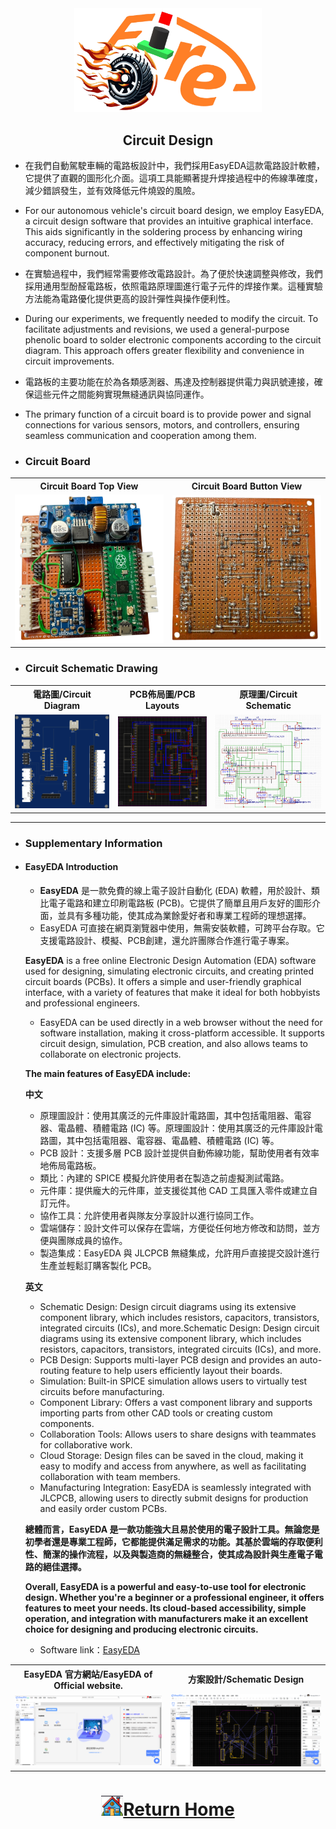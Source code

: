 <div align="center"><img src="../../other/img/logo.png" width="300" alt=" logo"></div>

 ## <div align="center"> Circuit Design </div>
  - 在我們自動駕駛車輛的電路板設計中，我們採用EasyEDA這款電路設計軟體，它提供了直觀的圖形化介面。這項工具能顯著提升焊接過程中的佈線準確度，減少錯誤發生，並有效降低元件燒毀的風險。
  - For our autonomous vehicle's circuit board design, we employ EasyEDA, a circuit design software that provides an intuitive graphical interface. This aids significantly in the soldering process by enhancing wiring accuracy, reducing errors, and effectively mitigating the risk of component burnout.
  - 在實驗過程中，我們經常需要修改電路設計。為了便於快速調整與修改，我們採用通用型酚醛電路板，依照電路原理圖進行電子元件的焊接作業。這種實驗方法能為電路優化提供更高的設計彈性與操作便利性。
  - During our experiments, we frequently needed to modify the circuit. To facilitate adjustments and revisions, we used a general-purpose phenolic board to solder electronic components according to the circuit diagram. This approach offers greater flexibility and convenience in circuit improvements.
  - 電路板的主要功能在於為各類感測器、馬達及控制器提供電力與訊號連接，確保這些元件之間能夠實現無縫通訊與協同運作。
  - The primary function of a circuit board is to provide power and signal connections for various sensors, motors, and controllers, ensuring seamless communication and cooperation among them.

 - ### Circuit Board
<div align="center">
<table>
  <tr align="center">
      <th> Circuit Board Top View</th><th>Circuit Board Button View</th>
  </tr>
  <tr align="center">
     <td> <img src="../Circuit_Design/img/circuitboardup.png" width="300" alt="circuit_up"> </td><td><img src="../Circuit_Design/img/circuitboardback.png" width="300"   alt="circuit_lower.jpg"></td>
  </tr>
</table>
</div>

- ### Circuit Schematic Drawing
<div align="center">
<table>
  <tr align="center">
      <th>電路圖/Circuit Diagram</th><th>PCB佈局圖/PCB Layouts</th><th>原理圖/Circuit Schematic</th>
  </tr>
  <tr align="center">
     <td><img src="./img/Circuit Diagram.png"  width="300"  alt="Circuit Diagram"></td>
     <td><img src="./img/PCB.png" width="295" alt="PCB Layouts"></td>
     <td><img src="./img/Circuit Schematic.png" width="335" alt="Circuit Schematic"></td>
  </tr>
</table>
</div>

 ***
- ### Supplementary Information
 
 - #### EasyEDA Introduction
    - __EasyEDA__ 是一款免費的線上電子設計自動化 (EDA) 軟體，用於設計、類比電子電路和建立印刷電路板 (PCB)。它提供了簡單且用戶友好的圖形介面，並具有多種功能，使其成為業餘愛好者和專業工程師的理想選擇。
    - EasyEDA 可直接在網頁瀏覽器中使用，無需安裝軟體，可跨平台存取。它支援電路設計、模擬、PCB創建，還允許團隊合作進行電子專案。

    __EasyEDA__ is a free online Electronic Design Automation (EDA) software used for designing, simulating electronic circuits, and creating printed circuit boards (PCBs). It offers a simple and user-friendly graphical interface, with a variety of features that make it ideal for both hobbyists and professional engineers.
    - EasyEDA can be used directly in a web browser without the need for software installation, making it cross-platform accessible. It supports circuit design, simulation, PCB creation, and also allows teams to collaborate on electronic projects.

    __The main features of EasyEDA include:__

    __中文__ 
    - 原理圖設計：使用其廣泛的元件庫設計電路圖，其中包括電阻器、電容器、電晶體、積體電路 (IC) 等。原理圖設計：使用其廣泛的元件庫設計電路圖，其中包括電阻器、電容器、電晶體、積體電路 (IC) 等。
    - PCB 設計：支援多層 PCB 設計並提供自動佈線功能，幫助使用者有效率地佈局電路板。
    - 類比：內建的 SPICE 模擬允許使用者在製造之前虛擬測試電路。
    - 元件庫：提供龐大的元件庫，並支援從其他 CAD 工具匯入零件或建立自訂元件。
    - 協作工具：允許使用者與隊友分享設計以進行協同工作。
    - 雲端儲存：設計文件可以保存在雲端，方便從任何地方修改和訪問，並方便與團隊成員的協作。
    - 製造集成：EasyEDA 與 JLCPCB 無縫集成，允許用戶直接提交設計進行生產並輕鬆訂購客製化 PCB。

    __英文__
    - Schematic Design: Design circuit diagrams using its extensive component library, which includes resistors, capacitors, transistors, integrated circuits (ICs), and more.Schematic Design: Design circuit diagrams using its extensive component library, which includes resistors, capacitors, transistors, integrated circuits (ICs), and more.
    - PCB Design: Supports multi-layer PCB design and provides an auto-routing feature to help users efficiently layout their boards.
    - Simulation: Built-in SPICE simulation allows users to virtually test circuits before manufacturing.
    - Component Library: Offers a vast component library and supports importing parts from other CAD tools or creating custom components.
    - Collaboration Tools: Allows users to share designs with teammates for collaborative work.
    - Cloud Storage: Design files can be saved in the cloud, making it easy to modify and access from anywhere, as well as facilitating collaboration with team members.
    - Manufacturing Integration: EasyEDA is seamlessly integrated with JLCPCB, allowing users to directly submit designs for production and easily order custom PCBs.
     
    __總體而言，EasyEDA 是一款功能強大且易於使用的電子設計工具。無論您是初學者還是專業工程師，它都能提供滿足需求的功能。其基於雲端的存取便利性、簡潔的操作流程，以及與製造商的無縫整合，使其成為設計與生產電子電路的絕佳選擇。__
    
    __Overall, EasyEDA is a powerful and easy-to-use tool for electronic design. Whether you're a beginner or a professional engineer, it offers features to meet your needs. Its cloud-based accessibility, simple operation, and integration with manufacturers make it an excellent choice for designing and producing electronic circuits.__

    - Software link：[EasyEDA](https://easyeda.com/)
 <div align=center>
    <table>
    <tr>
    <th>EasyEDA 官方網站/EasyEDA of Official website.</th>
    <th>方案設計/Schematic Design</th>
    </tr><tr>
    <td><img src="./img/EasyEDA.png" width="400" alt="EasyEDA of Official website. "></td>
    <td><img src="./img/EasyEDA1.png" width="400" alt="Schematic Design"></td>
    </tr>
    </table>
    </div>

# <div align="center">![HOME](../../other/img/home.png)[Return Home](../../)</div>  